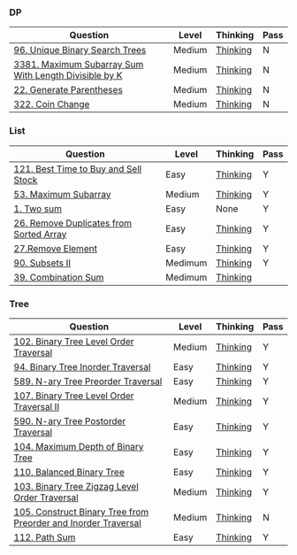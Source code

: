 ### DP
|Question|Level|Thinking|Pass|
|--|--|--|--|
|[96. Unique Binary Search Trees](https://leetcode.com/problems/unique-binary-search-trees/description/)|Medium|[Thinking](https://github.com/JustSleepTilSunSet/basic_algorithm/blob/main/RoadOfCoding/DP/96.%20Unique%20Binary%20Search%20Trees/Thinking.md)|N|
|[3381. Maximum Subarray Sum With Length Divisible by K](https://leetcode.com/problems/maximum-subarray-sum-with-length-divisible-by-k/)|Medium|[Thinking](https://github.com/JustSleepTilSunSet/Basic-algorithm/blob/main/RoadOfCoding/DP/3381.%20Maximum%20Subarray%20Sum%20With%20Length%20Divisible%20by%20K/Thinking.md)|N|
|[22. Generate Parentheses](https://leetcode.com/problems/generate-parentheses/description/?envType=problem-list-v2&envId=dynamic-programming)|Medium|[Thinking](https://github.com/JustSleepTilSunSet/Basic-algorithm/blob/main/RoadOfCoding/DP/22.%20Generate%20Parentheses/Thinking.md)|N|
|[322. Coin Change](https://leetcode.com/problems/coin-change/description/)|Medium|[Thinking](https://github.com/JustSleepTilSunSet/Basic-algorithm/blob/main/RoadOfCoding/DP/322.%20Coin%20Change/Thinking.md)|N|



### List
|Question|Level|Thinking|Pass|
|--|--|--|--|
|[121. Best Time to Buy and Sell Stock](https://leetcode.com/problems/best-time-to-buy-and-sell-stock/description/)|Easy|[Thinking](https://github.com/JustSleepTilSunSet/basic_algorithm/blob/main/RoadOfCoding/DP/96.%20Unique%20Binary%20Search%20Trees/Thinking.md)|Y|
|[53. Maximum Subarray](https://leetcode.com/problems/maximum-subarray/description/)|Medium|[Thinking](https://github.com/JustSleepTilSunSet/Basic-algorithm/blob/main/RoadOfCoding/List/own_solution/53.%20Maximum%20Subarray/Thinking.md)|Y|
|[1. Two sum](https://leetcode.com/problems/two-sum/)|Easy|None|Y|
|[26. Remove Duplicates from Sorted Array](https://leetcode.com/problems/remove-duplicates-from-sorted-array/description/)|Easy|[Thinking](https://github.com/JustSleepTilSunSet/Basic-algorithm/blob/main/RoadOfCoding/List/own_solution/26.%20Remove%20Duplicates%20from%20Sorted%20Array/Thinking.md)|Y|
| [27.Remove Element](https://leetcode.com/problems/remove-element/)|Easy|[Thinking](https://github.com/JustSleepTilSunSet/Basic-algorithm/blob/main/RoadOfCoding/List/own_solution/27.%20Remove%20Element/Thinking.md)|Y|
| [90. Subsets II](https://leetcode.com/problems/subsets-ii/description/)|Medimum|[Thinking](https://github.com/JustSleepTilSunSet/Basic-algorithm/blob/main/RoadOfCoding/List/own_solution/90.%20Subsets%20II/Thinking.md)|Y|
| [39. Combination Sum](https://leetcode.com/problems/combination-sum/description/) | Medimum | [Thinking](https://github.com/JustSleepTilSunSet/Basic-algorithm/blob/main/RoadOfCoding/List/own_solution/39.%20Combination%20Sum/Thinking.md) |

### Tree
|Question|Level|Thinking|Pass|
|--|--|--|--|
|[102. Binary Tree Level Order Traversal](https://leetcode.com/problems/binary-tree-level-order-traversal/description/)|Medium|[Thinking](https://github.com/JustSleepTilSunSet/basic_algorithm/blob/main/RoadOfCoding/Tree/owner_solutions/Week1_Thinking.md)|Y|
|[94. Binary Tree Inorder Traversal](https://leetcode.com/problems/binary-tree-inorder-traversal/description/)|Easy|[Thinking](https://github.com/JustSleepTilSunSet/basic_algorithm/blob/main/RoadOfCoding/Tree/owner_solutions/Week1_Thinking.md)|Y|
|[589. N-ary Tree Preorder Traversal](https://leetcode.com/problems/n-ary-tree-preorder-traversal/description/)|Easy|[Thinking](https://github.com/JustSleepTilSunSet/basic_algorithm/blob/main/RoadOfCoding/Tree/owner_solutions/Week1_Thinking.md)|Y|
|[107. Binary Tree Level Order Traversal II](https://leetcode.com/problems/binary-tree-level-order-traversal-ii/description/)|Medium|[Thinking](https://github.com/JustSleepTilSunSet/basic_algorithm/blob/main/RoadOfCoding/Tree/owner_solutions/Week2_Thinking.md)|Y|
|[590. N-ary Tree Postorder Traversal](https://leetcode.com/problems/n-ary-tree-postorder-traversal/description/)|Easy|[Thinking](https://github.com/JustSleepTilSunSet/basic_algorithm/blob/main/RoadOfCoding/Tree/owner_solutions/Week2_Thinking.md)|Y|
|[104. Maximum Depth of Binary Tree](https://leetcode.com/problems/maximum-depth-of-binary-tree/description/)|Easy|[Thinking](https://github.com/JustSleepTilSunSet/basic_algorithm/blob/main/RoadOfCoding/Tree/owner_solutions/Week2_Thinking.md)|Y|
|[110. Balanced Binary Tree](https://leetcode.com/problems/balanced-binary-tree/description/)|Easy|[Thinking](https://github.com/JustSleepTilSunSet/basic_algorithm/blob/main/RoadOfCoding/Tree/owner_solutions/Week3_Thinking.md)|Y|
|[103. Binary Tree Zigzag Level Order Traversal](https://leetcode.com/problems/binary-tree-zigzag-level-order-traversal/description/)|Medium|[Thinking](https://github.com/JustSleepTilSunSet/basic_algorithm/blob/main/RoadOfCoding/Tree/owner_solutions/Week4_Thinking.md)|Y|
|[105. Construct Binary Tree from Preorder and Inorder Traversal](https://leetcode.com/problems/construct-binary-tree-from-preorder-and-inorder-traversal/description/)|Medium|[Thinking](https://github.com/JustSleepTilSunSet/basic_algorithm/blob/main/RoadOfCoding/Tree/owner_solutions/105.%20Construct%20Binary%20Tree%20from%20Preorder%20and%20Inorder%20Traversal/Thinking.md)|N|
|[112. Path Sum](https://leetcode.com/problems/path-sum/)|Easy|[Thinking](https://github.com/JustSleepTilSunSet/basic_algorithm/blob/main/RoadOfCoding/Tree/owner_solutions/112.%20Path%20Sum/Thinking.md)|Y|
